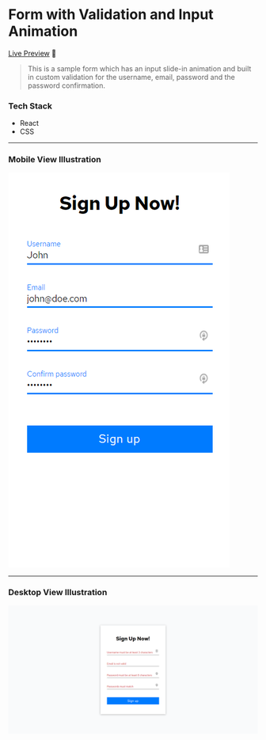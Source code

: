 # Form with Validation and Input Animation

[Live Preview](https://jalalmallah.github.io/form-validation-with-input-animation/) 🚀

> This is a sample form which has an input slide-in animation and built in custom validation for the username, email, password and the password confirmation.

### Tech Stack

- React
- CSS

---

### Mobile View Illustration

![cover](./screenshots/mobile.png)

---

### Desktop View Illustration

![cover](./screenshots/desktop.png)
